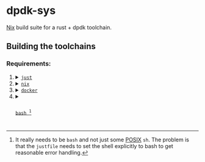 # dpdk-sys

[Nix][`nix`] build suite for a rust + dpdk toolchain.

## Building the toolchains

### Requirements:

1. <details>
   <summary>
   <a href="https://github.com/casey/just">
   <code>just</code>
   </a>
   </summary>
   
   1. If you have [`cargo`]:
      ```bash
      cargo install just
      ```
   2. use your package manager (but ensure a recent version of `just`)
   </details>

2. <details>
   <summary>
   <a href="https://nixos.org/nix/">
   <code>nix</code>
   </a>
   </summary>

   Single user `nix` (which I recommend) can be installed with:
   ```bash
   sudo mkdir -m 0755 -p /nix
   sudo chown "$(id -u):$(id -g)" /nix
   sh <(curl -L https://nixos.org/nix/install) --no-daemon
   ```
   </details>

3. <details>
   <summary>
   <a href="https://www.docker.com/">
   <code>docker</code>
   </a>
   </summary>

   
   1. Install `docker` via a package manager.
   2. The user you are running the build as needs to be in the `docker` group (or be root).
   </details>
   
4. <details>
   <summary>
   <a href="https://www.gnu.org/software/bash/">
   <code>
   
   bash [^yes-bash]

   </code>
   </a>
   </summary>
   
   You very likely already have `bash`.
   If not, install it via a package manager.
   </details>


<!-- Footnotes -->
[^yes-bash]: It really needs to be `bash` and not just some [POSIX] `sh`. 
             The problem is that the `justfile` needs to set the shell explicitly to bash to get reasonable error handling.

<!-- Links -->
[`just`]: https://github.com/casey/just
[`nix`]: https://nixos.org/nix/
[`docker`]: https://www.docker.com/
[`bash`]: https://www.gnu.org/software/bash/
[POSIX]: https://en.wikipedia.org/wiki/POSIX
[`cargo`]: https://doc.rust-lang.org/cargo/getting-started/installation.html

